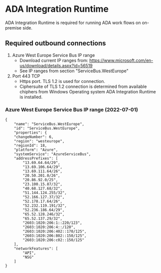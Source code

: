 # ADA Integration Runtime
ADA Integration Runtime is required for running ADA work flows on on-premise side.

## Required outbound connections
1. Azure West Europe Service Bus IP range
   - Download current IP ranges from: https://www.microsoft.com/en-us/download/details.aspx?id=56519
   - See IP ranges from section "ServiceBus.WestEurope"
2. Port 443 TCP
   - Https port. TLS 1.2 is used for connection.
   - Ciphersuite of TLS 1.2 connection is determined from available chiphers from Windows Operating system ADA Integration Runtime is installed.

### Azure West Europe Service Bus IP range (2022-07-01)
```
{
    "name": "ServiceBus.WestEurope",
    "id": "ServiceBus.WestEurope",
    "properties": {
    "changeNumber": 6,
    "region": "westeurope",
    "regionId": 18,
    "platform": "Azure",
    "systemService": "AzureServiceBus",
    "addressPrefixes": [
        "13.69.64.64/29",
        "13.69.106.64/29",
        "13.69.111.64/26",
        "20.50.201.0/26",
        "20.86.92.0/25",
        "23.100.15.87/32",
        "40.68.127.68/32",
        "51.144.124.255/32",
        "52.166.127.37/32",
        "52.178.17.64/26",
        "52.232.119.191/32",
        "52.236.186.64/29",
        "65.52.128.246/32",
        "65.52.137.29/32",
        "2603:1020:206:1::220/123",
        "2603:1020:206:4::/120",
        "2603:1020:206:402::170/125",
        "2603:1020:206:802::150/125",
        "2603:1020:206:c02::150/125"
    ],
    "networkFeatures": [
        "API",
        "NSG"
    ]
}
```
